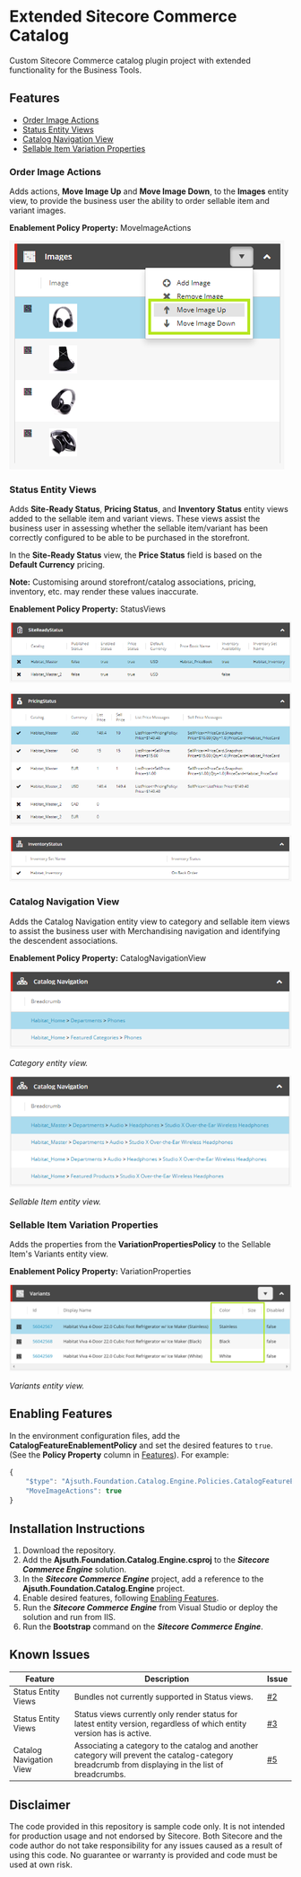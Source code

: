 # Extended Sitecore Commerce Catalog
Custom Sitecore Commerce catalog plugin project with extended functionality for the Business Tools.

## Features
- [Order Image Actions](#order-image-actions)
- [Status Entity Views](#status-entity-views)
- [Catalog Navigation View](#catalog-navigation-view)
- [Sellable Item Variation Properties](#sellable-item-variation-properties)
### Order Image Actions
Adds actions, **Move Image Up** and **Move Image Down**, to the **Images** entity view, to provide the business user the ability to order sellable item and variant images.

**Enablement Policy Property:** MoveImageActions

![Order Image Actions](/images/order-image-actions.png)


### Status Entity Views
Adds **Site-Ready Status**, **Pricing Status**, and **Inventory Status** entity views added to the sellable item and variant views. These views assist the business user in assessing whether the sellable item/variant has been correctly configured to be able to be purchased in the storefront.

In the **Site-Ready Status** view, the **Price Status** field is based on the **Default Currency** pricing.

**Note:** Customising around storefront/catalog associations, pricing, inventory, etc. may render these values inaccurate.

**Enablement Policy Property:** StatusViews

![Site-Ready Status entity view](/images/site-ready-status-view.png)

![Pricing Status entity view](/images/pricing-status-view.png)

![Inventory Status entity view](/images/inventory-status-view.png)

### Catalog Navigation View
Adds the Catalog Navigation entity view to category and sellable item views to assist the business user with Merchandising navigation and identifying the descendent associations. 

**Enablement Policy Property:** CatalogNavigationView

![Catalog Breadcrumbs entity view for Category entities](/images/catalog-breadcrumbs-category.png)

_Category entity view._

![Catalog Breadcrumbs entity view for Sellable Item entities](/images/catalog-breadcrumbs-sellable-item.png)

_Sellable Item entity view._

### Sellable Item Variation Properties
Adds the properties from the **VariationPropertiesPolicy** to the Sellable Item's Variants entity view. 

**Enablement Policy Property:** VariationProperties

![Variation Properites in the Sellable Item's Variants entity view](/images/variation-properties.png)

_Variants entity view._

## Enabling Features
In the environment configuration files, add the **CatalogFeatureEnablementPolicy** and set the desired features to `true`. (See the **Policy Property** column in [Features](#features)). For example:
```javascript
{
	"$type": "Ajsuth.Foundation.Catalog.Engine.Policies.CatalogFeatureEnablementPolicy, Ajsuth.Foundation.Catalog.Engine",
	"MoveImageActions": true
}
```

## Installation Instructions
1. Download the repository.
2. Add the **Ajsuth.Foundation.Catalog.Engine.csproj** to the _**Sitecore Commerce Engine**_ solution.
3. In the _**Sitecore Commerce Engine**_ project, add a reference to the **Ajsuth.Foundation.Catalog.Engine** project.
4. Enable desired features, following [Enabling Features](#enabling-features).
5. Run the _**Sitecore Commerce Engine**_ from Visual Studio or deploy the solution and run from IIS.
6. Run the **Bootstrap** command on the _**Sitecore Commerce Engine**_.  

## Known Issues
| Feature                 | Description | Issue |
| ----------------------- | ----------- | ----- |
| Status Entity Views     | Bundles not currently supported in Status views. | [#2](https://github.com/ajsuth/Ajsuth.Foundation.Catalog.Engine/issues/2) |
| Status Entity Views     | Status views currently only render status for latest entity version, regardless of which entity version has is active.| [#3](https://github.com/ajsuth/Ajsuth.Foundation.Catalog.Engine/issues/3) |
| Catalog Navigation View | Associating a category to the catalog and another category will prevent the catalog-category breadcrumb from displaying in the list of breadcrumbs. | [#5](https://github.com/ajsuth/Ajsuth.Foundation.Catalog.Engine/issues/5) |

## Disclaimer
The code provided in this repository is sample code only. It is not intended for production usage and not endorsed by Sitecore.
Both Sitecore and the code author do not take responsibility for any issues caused as a result of using this code.
No guarantee or warranty is provided and code must be used at own risk.
